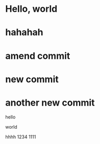 # Hello, world
# hahahah
# amend commit
# new commit
# another new commit
hello

world

hhhh
1234
1111
